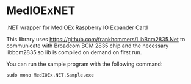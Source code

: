 # MedIOExNET
.NET wrapper for MedIOEx Raspberry IO Expander Card

This library uses https://github.com/frankhommers/LibBcm2835.Net to communicate with Broadcom BCM 2835 chip and the necessary libbcm2835.so lib is compiled on demand on first run.

You can run the sample program with the following command:

```
sudo mono MedIOEx.NET.Sample.exe
```
